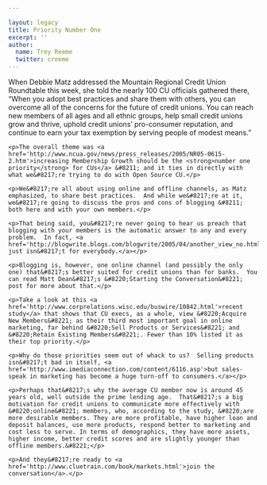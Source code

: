 ```yaml
---

layout: legacy
title: Priority Number One
excerpt: ''
author:
  name: Trey Reeme
  twitter: creeme
---
```


<p>When Debbie Matz addressed the Mountain Regional Credit Union Roundtable this week, she told the nearly 100 CU officials gathered there, &#8220;When you adopt best practices and share them with others, you can overcome all of the concerns for the future of credit unions. You can reach new members of all ages and all ethnic groups, help small credit unions grow and thrive, uphold credit unions&#8217; pro-consumer reputation, and continue to earn your tax exemption by serving people of modest means.&#8221;</p>

    <p>The overall theme was <a href='http://www.ncua.gov/news/press_releases/2005/NR05-0615-2.htm'>increasing Membership Growth should be the <strong>number one priority</strong> for CUs</a> &#8211; and it ties in directly with what we&#8217;re trying to do with Open Source CU.</p>

    <p>We&#8217;re all about using online and offline channels, as Matz emphasized, to share best practices.  And while we&#8217;re at it, we&#8217;re going to discuss the pros and cons of blogging &#8211; both here and with your own members.</p>

    <p>That being said, you&#8217;re never going to hear us preach that blogging with your members is the automatic answer to any and every problem.  In fact, <a href='http://blogwrite.blogs.com/blogwrite/2005/04/another_view_no.html'>blogging just isn&#8217;t for everybody.</a></p>

    <p>Blogging is, however, one online channel (and possibly the only one) that&#8217;s better suited for credit unions than for banks.  You can read Matt Dean&#8217;s &#8220;Starting the Conversation&#8221; post for more about that.</p>

    <p>Take a look at this <a href='http://www.corprelations.wisc.edu/buswire/10842.html'>recent study</a> that shows that CU execs, as a whole, view &#8220;Acquire New Members&#8221; as their third most important goal in online marketing, far behind &#8220;Sell Products or Services&#8221; and &#8220;Retain Existing Members&#8221;. Fewer than 10% listed it as their top priority.</p>

    <p>Why do those priorities seem out of whack to us?  Selling products isn&#8217;t bad in itself, <a href='http://www.imediaconnection.com/content/6116.asp'>but sales-speak in marketing has become a huge turn-off to consumers.</a></p>

    <p>Perhaps that&#8217;s why the average CU member now is around 45 years old, well outside the prime lending age.  That&#8217;s a big motivation for credit unions to communicate more effectively with &#8220;online&#8221; members, who, according to the study, &#8220;are more desirable members. They are more profitable, have higher loan and deposit balances, use more products, respond better to marketing and cost less to serve. In terms of demographics, they have more assets, higher income, better credit scores and are slightly younger than offline members.&#8221;</p>

    <p>And they&#8217;re ready to <a href='http://www.cluetrain.com/book/markets.html'>join the conversation</a>.</p>